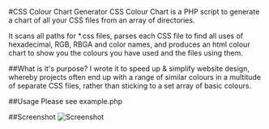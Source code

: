 #CSS Colour Chart Generator
CSS Colour Chart is a PHP script to generate a chart of all your CSS files from an array of directories.

It scans all paths for *.css files, parses each CSS file to find all uses of hexadecimal, RGB, RBGA and color names,
and produces an html colour chart to show you the colours you have used and the files using them.

##What is it's purpose?
I wrote it to speed up & simplify website design, whereby projects often end up with a range of similar colours
in a multitude of separate CSS files, rather than sticking to a set array of basic colours.

##Usage
Please see example.php

##Screenshot
![Screenshot](https://raw.github.com/axllent/csscolorchart/master/screenshot.png)
